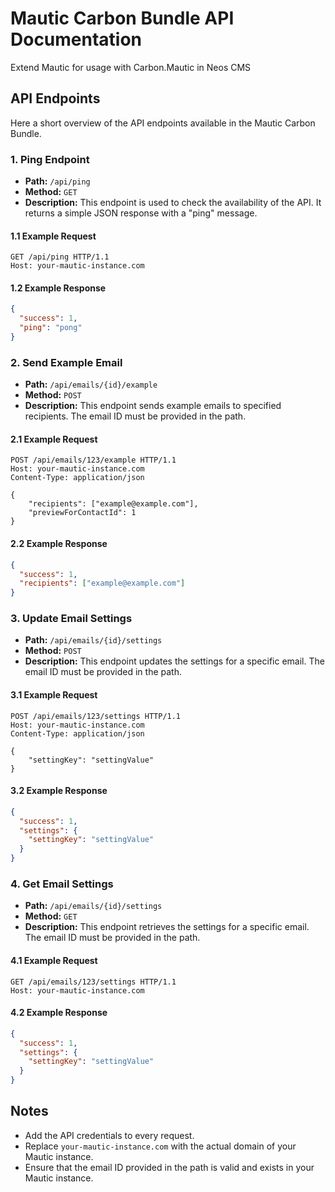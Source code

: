 # Mautic Carbon Bundle API Documentation

Extend Mautic for usage with Carbon.Mautic in Neos CMS

## API Endpoints

Here a short overview of the API endpoints available in the Mautic Carbon Bundle.

### 1. Ping Endpoint

- **Path:** `/api/ping`
- **Method:** `GET`
- **Description:** This endpoint is used to check the availability of the API. It returns a simple JSON response with a
  "ping" message.

#### 1.1 Example Request

```http
GET /api/ping HTTP/1.1
Host: your-mautic-instance.com
```

#### 1.2 Example Response

```json
{
  "success": 1,
  "ping": "pong"
}
```

### 2. Send Example Email

- **Path:** `/api/emails/{id}/example`
- **Method:** `POST`
- **Description:** This endpoint sends example emails to specified recipients. The email ID must be provided in the
  path.

#### 2.1 Example Request

```http
POST /api/emails/123/example HTTP/1.1
Host: your-mautic-instance.com
Content-Type: application/json

{
    "recipients": ["example@example.com"],
    "previewForContactId": 1
}
```

#### 2.2 Example Response

```json
{
  "success": 1,
  "recipients": ["example@example.com"]
}
```

### 3. Update Email Settings

- **Path:** `/api/emails/{id}/settings`
- **Method:** `POST`
- **Description:** This endpoint updates the settings for a specific email. The email ID must be provided in the path.

#### 3.1 Example Request

```http
POST /api/emails/123/settings HTTP/1.1
Host: your-mautic-instance.com
Content-Type: application/json

{
    "settingKey": "settingValue"
}
```

#### 3.2 Example Response

```json
{
  "success": 1,
  "settings": {
    "settingKey": "settingValue"
  }
}
```

### 4. Get Email Settings

- **Path:** `/api/emails/{id}/settings`
- **Method:** `GET`
- **Description:** This endpoint retrieves the settings for a specific email. The email ID must be provided in the path.

#### 4.1 Example Request

```http
GET /api/emails/123/settings HTTP/1.1
Host: your-mautic-instance.com
```

#### 4.2 Example Response

```json
{
  "success": 1,
  "settings": {
    "settingKey": "settingValue"
  }
}
```

## Notes

- Add the API credentials to every request.
- Replace `your-mautic-instance.com` with the actual domain of your Mautic instance.
- Ensure that the email ID provided in the path is valid and exists in your Mautic instance.

